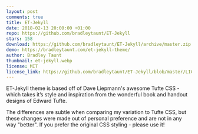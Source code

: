 ```yaml
---
layout: post
comments: true
title: ET-Jekyll
date: 2018-02-13 20:00:00 +01:00
repo: https://github.com/bradleytaunt/ET-Jekyll
stars: 158
download: https://github.com/bradleytaunt/ET-Jekyll/archive/master.zip
demo: https://bradleytaunt.com/et-jekyll-theme/
author: Bradley Taunt
thumbnail: et-jekyll.webp
license: MIT
license_link: https://github.com/bradleytaunt/ET-Jekyll/blob/master/LICENSE.txt
---
```


ET-Jekyll theme is based off of Dave Liepmann's awesome Tufte CSS - which takes it’s style and inspiration from the wonderful book and handout designs of Edward Tufte.

The differences are subtle when comparing my variation to Tufte CSS, but these changes were made out of personal preference and are not in any way "better". If you prefer the original CSS styling - please use it!
